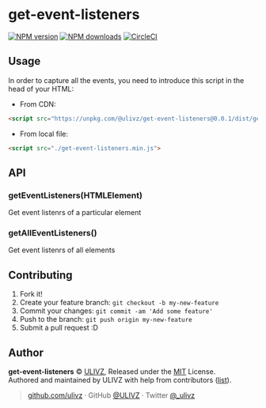 
# get-event-listeners

[![NPM version](https://badgen.net/npm/v/get-event-listeners)](https://npmjs.com/package/get-event-listeners) [![NPM downloads](https://badgen.net/npm/dm/get-event-listeners)](https://npmjs.com/package/get-event-listeners) [![CircleCI](https://badgen.net/circleci/github/ulivz/get-event-listeners/master)](https://circleci.com/gh/ulivz/get-event-listeners/tree/master) 

## Usage

In order to capture all the events, you need to introduce this script in the head of your HTML:

- From CDN:

```html
<script src="https://unpkg.com/@ulivz/get-event-listeners@0.0.1/dist/get-event-listeners.min.js">
```

- From local file:

```html
<script src="./get-event-listeners.min.js">
```

## API

### getEventListeners(HTMLElement)

Get event listenrs of a particular element

### getAllEventListeners()

Get event listenrs of all elements

## Contributing

1. Fork it!
2. Create your feature branch: `git checkout -b my-new-feature`
3. Commit your changes: `git commit -am 'Add some feature'`
4. Push to the branch: `git push origin my-new-feature`
5. Submit a pull request :D


## Author

**get-event-listeners** © [ULIVZ](https://github.com/ulivz), Released under the [MIT](./LICENSE) License.<br>
Authored and maintained by ULIVZ with help from contributors ([list](https://github.com/ulivz/get-event-listeners/contributors)).

> [github.com/ulivz](https://github.com/ulivz) · GitHub [@ULIVZ](https://github.com/ulivz) · Twitter [@_ulivz](https://twitter.com/_ulivz)
